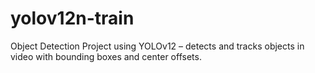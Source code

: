 # yolov12n-train
Object Detection Project using YOLOv12 – detects and tracks objects in video with bounding boxes and center offsets.
